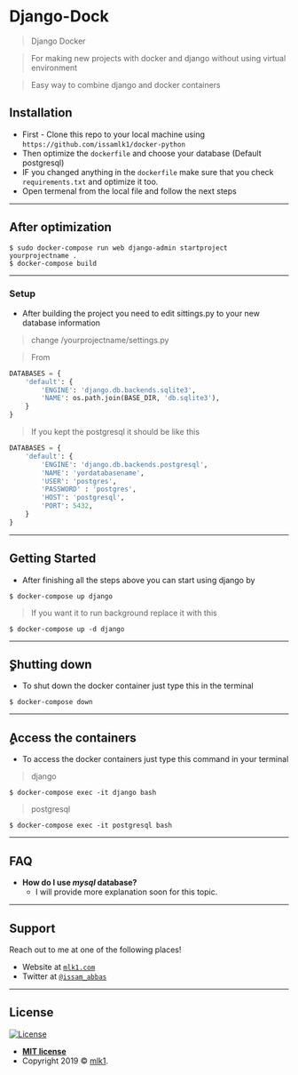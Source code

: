 # Django-Dock

> Django Docker

> For making new projects with docker and django without using virtual environment 

> Easy way to combine django and docker containers


## Installation

- First - Clone this repo to your local machine using `https://github.com/issamlk1/docker-python`
- Then optimize the `dockerfile` and choose your database (Default postgresql)
- IF you changed anything in the `dockerfile` make sure that you check `requirements.txt` and optimize it too.
- Open termenal from the local file and follow the next steps

---

## After optimization

```shell
$ sudo docker-compose run web django-admin startproject yourprojectname .
$ docker-compose build
```
---

### Setup
- After building the project you need to edit sittings.py to your new database information

> change /yourprojectname/settings.py

> From

```python
DATABASES = {
    'default': {
        'ENGINE': 'django.db.backends.sqlite3',
        'NAME': os.path.join(BASE_DIR, 'db.sqlite3'),
    }
}
```
> If you kept the postgresql it should be like this

```python
DATABASES = {
    'default': {
        'ENGINE': 'django.db.backends.postgresql',
        'NAME': 'yordatabasename',
        'USER': 'postgres',
        'PASSWORD' : 'postgres',
        'HOST': 'postgresql',
        'PORT': 5432,
    }
}
```
---

## Getting Started
- After finishing all the steps above you can start using django by 

```shell
$ docker-compose up django
```

> If you want it to run background replace it with this
```shell
$ docker-compose up -d django
```
---

## ٍShutting down
- To shut down the docker container just type this in the terminal

```shell
$ docker-compose down
```
---

## ٍAccess the containers
- To access the docker containers just type this command in your terminal

> django
```shell
$ docker-compose exec -it django bash
```

> postgresql
```shell
$ docker-compose exec -it postgresql bash
```
---

## FAQ

- **How do I use *mysql* database?**
    - I will provide more explanation soon for this topic.

---

## Support

Reach out to me at one of the following places!

- Website at <a href="http://mlk1.com" target="_blank">`mlk1.com`</a>
- Twitter at <a href="https://twitter.com/ISSAM_ABBAS" target="_blank">`@issam_abbas`</a>

---




## License

[![License](http://img.shields.io/:license-mit-blue.svg?style=flat-square)](http://badges.mit-license.org)

- **[MIT license](http://opensource.org/licenses/mit-license.php)**
- Copyright 2019 © <a href="http://mlk1.com" target="_blank">mlk1</a>.

